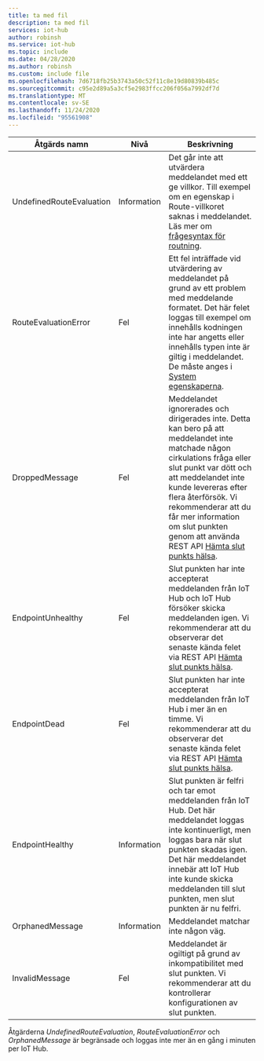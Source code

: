 ```yaml
---
title: ta med fil
description: ta med fil
services: iot-hub
author: robinsh
ms.service: iot-hub
ms.topic: include
ms.date: 04/28/2020
ms.author: robinsh
ms.custom: include file
ms.openlocfilehash: 7d6718fb25b3743a50c52f11c8e19d80839b485c
ms.sourcegitcommit: c95e2d89a5a3cf5e2983ffcc206f056a7992df7d
ms.translationtype: MT
ms.contentlocale: sv-SE
ms.lasthandoff: 11/24/2020
ms.locfileid: "95561908"
---
```

<!-- operation names for the diag logs for IoT Hub -->

|Åtgärds namn|Nivå|Beskrivning|
|------------- |-----|-----------|
|UndefinedRouteEvaluation|Information|Det går inte att utvärdera meddelandet med ett ge villkor. Till exempel om en egenskap i Route-villkoret saknas i meddelandet. Läs mer om [frågesyntax för routning](../articles/iot-hub/iot-hub-devguide-routing-query-syntax.md).|
|RouteEvaluationError|Fel|Ett fel inträffade vid utvärdering av meddelandet på grund av ett problem med meddelande formatet. Det här felet loggas till exempel om innehålls kodningen inte har angetts eller innehålls typen inte är giltig i meddelandet. De måste anges i [System egenskaperna](../articles/iot-hub/iot-hub-devguide-routing-query-syntax.md#system-properties).|
|DroppedMessage|Fel|Meddelandet ignorerades och dirigerades inte. Detta kan bero på att meddelandet inte matchade någon cirkulations fråga eller slut punkt var dött och att meddelandet inte kunde levereras efter flera återförsök. Vi rekommenderar att du får mer information om slut punkten genom att använda REST API [Hämta slut punkts hälsa](/rest/api/iothub/iothubresource/getendpointhealth#iothubresource_getendpointhealth).|
|EndpointUnhealthy|Fel|Slut punkten har inte accepterat meddelanden från IoT Hub och IoT Hub försöker skicka meddelanden igen. Vi rekommenderar att du observerar det senaste kända felet via REST API [Hämta slut punkts hälsa](/rest/api/iothub/iothubresource/getendpointhealth#iothubresource_getendpointhealth).|
|EndpointDead|Fel|Slut punkten har inte accepterat meddelanden från IoT Hub i mer än en timme. Vi rekommenderar att du observerar det senaste kända felet via REST API [Hämta slut punkts hälsa](/rest/api/iothub/iothubresource/getendpointhealth#iothubresource_getendpointhealth).|
|EndpointHealthy|Information|Slut punkten är felfri och tar emot meddelanden från IoT Hub. Det här meddelandet loggas inte kontinuerligt, men loggas bara när slut punkten skadas igen. Det här meddelandet innebär att IoT Hub inte kunde skicka meddelanden till slut punkten, men slut punkten är nu felfri.|
|OrphanedMessage|Information|Meddelandet matchar inte någon väg.|
|InvalidMessage|Fel|Meddelandet är ogiltigt på grund av inkompatibilitet med slut punkten. Vi rekommenderar att du kontrollerar konfigurationen av slut punkten.|


Åtgärderna *UndefinedRouteEvaluation*, *RouteEvaluationError* och *OrphanedMessage* är begränsade och loggas inte mer än en gång i minuten per IoT Hub.